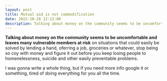 ```yaml
---
layout: post
title: Mutual aid is not commodification
date: 2022-10-28 12:12:00
description: Talking about money on the community seems to be uncomfortable and leaves many vulnerable members at risk
---
```


**Talking about money on the community seems to be uncomfortable and leaves many vulnerable members at risk** on situations that could easily be solved by lending a hand, oferring a job, groceries or whatever, stop being so coy with money and figure it out before you keep losing people to homenelessness, suicide and other easily preventable problems.

I was gonna write a whole thing, but if you need more info google it or something, tired of doing everything for you all the time.
